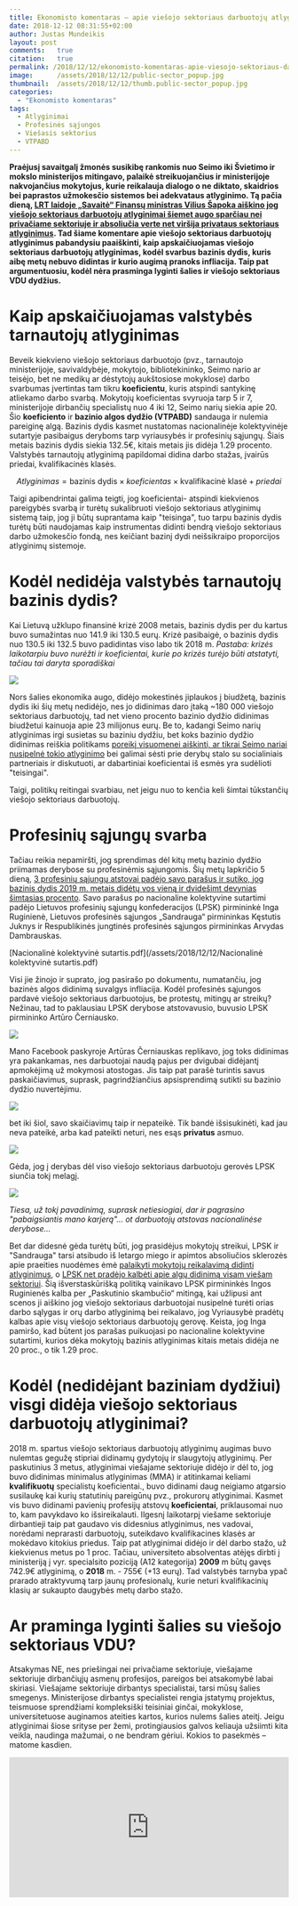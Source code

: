 ```yaml
---
title: Ekonomisto komentaras – apie viešojo sektoriaus darbuotojų atlyginimus
date: 2018-12-12 08:31:55+02:00
author: Justas Mundeikis
layout: post
comments:   true
citation:   true
permalink: /2018/12/12/ekonomisto-komentaras-apie-viesojo-sektoriaus-darbuotoju-atlyginimus/
image:      /assets/2018/12/12/public-sector_popup.jpg
thumbnail:  /assets/2018/12/12/thumb.public-sector_popup.jpg
categories:
  - "Ekonomisto komentaras"
tags:
  - Atlyginimai
  - Profesinės sąjungos
  - Viešasis sektorius
  - VTPABD
---
```

**Praėjusį savaitgalį žmonės susikibę rankomis nuo Seimo iki Švietimo ir mokslo ministerijos mitingavo, palaikė streikuojančius ir ministerijoje nakvojančius mokytojus, kurie reikalauja dialogo o ne diktato, skaidrios bei paprastos užmokesčio sistemos bei adekvataus atlyginimo. Tą pačia dieną, [LRT laidoje „Savaitė“ Finansų ministras Vilius Šapoka aiškino jog viešojo sektoriaus darbuotojų atlyginimai šiemet augo sparčiau nei privačiame sektoriuje ir absoliučia verte net viršija privataus sektoriaus atlyginimus](http://www.lrt.lt/mediateka/irasas/1013708065/savaite#wowzaplaystart=0&amp;wowzaplayduration=2919000). Tad šiame komentare apie viešojo sektoriaus darbuotojų atlyginimus pabandysiu paaiškinti, kaip apskaičiuojamas viešojo sektoriaus darbuotojų atlyginimas, kodėl svarbus bazinis dydis, kuris aibę metų nebuvo didintas ir kurio augimą pranoks infliacija. Taip pat  argumentuosiu, kodėl nėra prasminga lyginti šalies ir viešojo sektoriaus VDU dydžius.**<!--more-->


# Kaip apskaičiuojamas valstybės tarnautojų atlyginimas

Beveik kiekvieno viešojo sektoriaus darbuotojo (pvz., tarnautojo ministerijoje, savivaldybėje, mokytojo, bibliotekininko, Seimo nario ar teisėjo, bet ne medikų ar dėstytojų aukštosiose mokyklose) darbo svarbumas įvertintas tam tikru **koeficientu**, kuris atspindi santykinę atliekamo darbo svarbą. Mokytojų koeficientas svyruoja tarp 5 ir 7, ministerijoje dirbančių specialistų nuo 4 iki 12, Seimo narių siekia apie 20. Šio **koeficiento** ir **bazinio algos dydžio (VTPABD)** sandauga ir nulemia pareiginę algą. Bazinis dydis kasmet nustatomas nacionalinėje kolektyvinėje sutartyje pasibaigus deryboms tarp vyriausybės ir profesinių sąjungų. Šiais metais bazinis dydis siekia 132.5€, kitais metais jis didėja 1.29 procento. Valstybės tarnautojų atlyginimą papildomai didina darbo stažas, įvairūs priedai, kvalifikacinės klasės.

$$Atlyginimas = \text{bazinis dydis} \times  koeficientas  \times \text{kvalifikacinė klasė} + priedai$$

Taigi apibendrintai galima teigti, jog koeficientai- atspindi kiekvienos pareigybės svarbą ir turėtų sukalibruoti viešojo sektoriaus atlyginimų sistemą taip, jog ji būtų suprantama kaip "teisinga", tuo tarpu bazinis dydis turėtų būti naudojamas kaip instrumentas didinti bendrą viešojo sektoriaus darbo užmokesčio fondą, nes keičiant bazinį dydi neišsikraipo proporcijos atlyginimų sistemoje.

# Kodėl nedidėja valstybės tarnautojų bazinis dydis?

Kai Lietuvą užklupo finansinė krizė 2008 metais, bazinis dydis per du kartus buvo sumažintas nuo 141.9 iki 130.5 eurų. Krizė pasibaigė, o bazinis dydis nuo 130.5 iki 132.5 buvo padidintas viso labo tik 2018 m. *Pastaba: krizės laikotarpiu buvo nurėžti ir koeficientai, kurie po krizės turėjo būti atstatyti, tačiau tai daryta sporadiškai*

![](/assets/2018/12/12/VTPABD.jpeg)

Nors šalies ekonomika augo, didėjo mokestinės įiplaukos į biudžetą, bazinis dydis iki šių metų nedidėjo, nes jo didinimas daro įtaką ~180 000 viešojo sektoriaus darbuotojų, tad net vieno procento bazinio dydžio didinimas biudžetui kainuoja apie 23 milijonus eurų. Be to, kadangi Seimo narių atlyginimas irgi susietas su baziniu dydžiu, bet koks bazinio dydžio didinimas reiškia politikams [poreikį visuomenei aiškinti, ar tikrai Seimo nariai nusipelnė tokio atlyginimo](http://www.ve.lt/naujienos/ekonomika/ekonomikos-naujienos/seimo-nariu-algos-bado-akis-1494052/) bei galimai sėsti prie derybų stalo su socialiniais partneriais ir diskutuoti, ar dabartiniai koeficientai iš esmės yra sudėlioti "teisingai".

Taigi, politikų reitingai svarbiau, net jeigu nuo to kenčia keli šimtai tūkstančių viešojo sektoriaus darbuotojų.

# Profesinių sąjungų svarba

Tačiau reikia nepamiršti, jog sprendimas dėl kitų metų bazinio dydžio priimamas derybose su profesinėmis sąjungomis. Šių metų lapkričio 5 dieną, [3 profesinių sąjungų atstovai padėjo savo parašus ir sutiko, jog bazinis dydis 2019 m. metais didėtų vos vieną ir dvidešimt devynias šimtąsias procento](https://socmin.lrv.lt/lt/naujienos/pasirasyta-nacionaline-kolektyvine-sutartis-tai-aktualu-apie-180-tukst-darbuotoju). Savo parašus po nacionaline kolektyvine sutartimi padėjo Lietuvos profesinių sąjungų konfederacijos (LPSK) pirmininkė Inga Ruginienė, Lietuvos profesinės sąjungos „Sandrauga“ pirmininkas Kęstutis Juknys ir Respublikinės jungtinės profesinės sąjungos pirmininkas Arvydas Dambrauskas.

[Nacionalinė kolektyvinė sutartis.pdf](/assets/2018/12/12/Nacionalinė kolektyvinė sutartis.pdf)

Visi jie žinojo ir suprato, jog pasirašo po dokumentu, numatančiu, jog bazinės algos didinimą suvalgys infliacija.
Kodėl profesinės sąjungos pardavė viešojo sektoriaus darbuotojus, be protestų, mitingų ar streikų? Nežinau, tad to paklausiau LPSK derybose atstovavusio, buvusio LPSK pirmininko Artūro Černiausko.

![](/assets/2018/12/12/skaičiavimas_vtpabd_1.jpg)

Mano Facebook paskyroje Artūras Černiauskas replikavo, jog toks didinimas yra pakankamas, nes darbuotojai naudą pajus per dvigubai didėjantį apmokėjimą už mokymosi atostogas. Jis taip pat parašė turintis savus paskaičiavimus, suprask, pagrindžiančius apsisprendimą sutikti su bazinio dydžio nuvertėjimu.

![](/assets/2018/12/12/skaičiavimas_vtpabd_2.jpg)

bet iki šiol, savo skaičiavimų taip ir nepateikė. Tik bandė išsisukinėti, kad jau neva pateikė, arba kad pateikti neturi, nes esąs **privatus** asmuo.

![](/assets/2018/12/12/skaičiavimas_vtpabd_3.jpg)

Gėda, jog į derybas dėl viso viešojo sektoriaus darbuotoju gerovės LPSK siunčia tokį melagį.

![](/assets/2018/12/12/skaičiavimas_vtpabd_4.jpg)

*Tiesa, už tokį pavadinimą, suprask netiesiogiai, dar ir pagrasino "pabaigsiantis mano karjerą"... ot darbuotojų atstovas nacionalinėse derybose...*

Bet dar didesnė gėda turėtų būti, jog prasidėjus mokytojų streikui, LPSK ir "Sandrauga" tarsi atsibudo iš letargo miego ir apimtos absoliučios sklerozės apie praeities nuodėmes ėmė [palaikyti mokytojų reikalavimą didinti atlyginimus](http://www.sandrauga.lt/archyvas/10479#more-10479), o [LPSK net pradėjo kalbėti apie algų didinimą visam viešam sektoriui](http://www.lpsk.lt/2018/12/02/viesas-lietuvos-profesiniu-sajungu-konfederacijos-kreipimasis-i-premjera-sauliu-skverneli/). Šią išverstaskūrišką politiką vainikavo LPSK pirmininkės Ingos Ruginienės kalba per „Paskutinio skambučio“ mitingą, kai užlipusi ant scenos ji aiškino jog viešojo sektoriaus darbuotojai nusipelnė turėti orias darbo sąlygas ir orų darbo atlyginimą bei reikalavo, jog Vyriausybė pradėtų kalbas apie visų viešojo sektoriaus darbuotojų gerovę. Keista, jog Inga pamiršo, kad būtent jos parašas puikuojasi po nacionaline kolektyvine sutartimi, kurios dėka mokytojų bazinis atlyginimas kitais metais didėja ne 20 proc., o tik 1.29 proc.

# Kodėl (nedidėjant baziniam dydžiui) visgi didėja viešojo sektoriaus darbuotojų atlyginimai?

2018 m. spartus viešojo sektoriaus darbuotojų atlyginimų augimas buvo nulemtas gegužę stipriai didinamų gydytojų ir slaugytojų atlyginimų. Per paskutinius 3 metus, atlyginimai viešajame sektoriuje didėjo ir dėl to, jog buvo didinimas minimalus atlyginimas (MMA) ir atitinkamai keliami **kvalifikuotų** specialistų koeficientai., buvo didinami daug neigiamo atgarsio susilaukę kai kurių statutinių pareigūnų pvz., prokurorų atlyginimai. Kasmet vis buvo didinami pavienių profesijų atstovų **koeficientai**, priklausomai nuo to, kam pavykdavo ko išsireikalauti. Ilgesnį laikotarpį viešame sektoriuje dirbantieji taip pat gaudavo vis didesnius atlyginimus, nes vadovai, norėdami neprarasti darbuotojų, suteikdavo kvalifikacines klasės ar mokėdavo kitokius priedus. Taip pat atlyginimai didėjo ir dėl darbo stažo, už kiekvienus metus po 1 proc. Tačiau, universiteto absolventas atėjęs dirbti į ministeriją į vyr. specialsito poziciją (A12 kategorija) **2009** m būtų gavęs 742.9€ atlyginimą, o **2018** m. - 755€ (+13 eurų). Tad valstybės tarnyba ypač prarado atraktyvumą tarp jaunų profesionalų, kurie neturi kvalifikacinių klasių ar sukaupto daugybės metų darbo stažo.

# Ar praminga lyginti šalies su viešojo sektoriaus VDU?

Atsakymas NE, nes priešingai nei privačiame sektoriuje, viešajame sektoriuje dirbančiųjų asmenų profesijos, pareigos bei atsakomybė labai skiriasi. Viešajame sektoriuje dirbantys specialistai, tarsi mūsų šalies smegenys. Ministerijose dirbantys specialistei rengia įstatymų projektus, teismuose sprendžiami kompleksiški teisiniai ginčai, mokyklose, universitetuose auginamos ateities kartos, kurios nulems šalies ateitį. Jeigu atlyginimai šiose srityse per žemi, protingiausios galvos keliauja užsiimti kita veikla, naudinga mažumai, o ne bendram gėriui. Kokios to pasekmės – matome kasdien.

<div style="position: relative; overflow: hidden; padding-top: 50%;"><iframe style="position: absolute; top: 0;left: 0; width: 100%; height: 100%;border: 0;" src="https://www.youtube.com/embed/UNabL90K5Hc" frameborder='0' scrolling='no' allowfullscreen></iframe></div>
